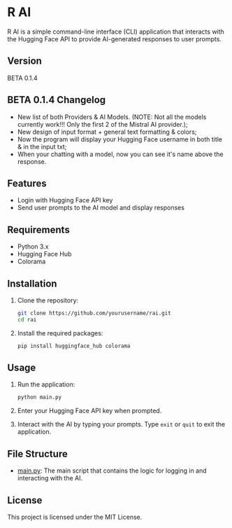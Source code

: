 # R AI

R AI is a simple command-line interface (CLI) application that interacts with the Hugging Face API to provide AI-generated responses to user prompts.

## Version

BETA 0.1.4

## BETA 0.1.4 Changelog
- New list of both Providers & AI Models. (NOTE: Not all the models currently work!!! Only the first 2 of the Mistral AI provider.);
- New design of input format + general text formatting & colors;
- Now the program will display your Hugging Face username in both title & in the input txt;
- When your chatting with a model, now you can see it's name above the response.

## Features

- Login with Hugging Face API key
- Send user prompts to the AI model and display responses

## Requirements

- Python 3.x
- Hugging Face Hub
- Colorama

## Installation

1. Clone the repository:
    ```sh
    git clone https://github.com/yourusername/rai.git
    cd rai
    ```

2. Install the required packages:
    ```sh
    pip install huggingface_hub colorama
    ```

## Usage

1. Run the application:
    ```sh
    python main.py
    ```

2. Enter your Hugging Face API key when prompted.

3. Interact with the AI by typing your prompts. Type `exit` or `quit` to exit the application.

## File Structure

- [main.py](http://_vscodecontentref_/0): The main script that contains the logic for logging in and interacting with the AI.

## License

This project is licensed under the MIT License.
